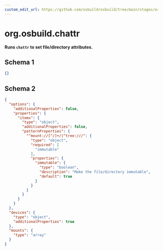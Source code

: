 ```yaml
---
custom_edit_url: https://github.com/osbuild/osbuild/tree/main/stages/org.osbuild.chattr.meta.json
---
```

# org.osbuild.chattr
<!--
[//]: # ( DO NOT MODIFY THIS FILE! )
[//]: # ( This content is generated by `scripts/pull_osbuild_modules.py` )
[//]: # ( Rather change the source of this: https://github.com/osbuild/osbuild/tree/main/stages/org.osbuild.chattr.meta.json )
-->

**Runs `chattr` to set file/directory attributes.**



## Schema 1

```json
{}
```

## Schema 2

```json
{
  "options": {
    "additionalProperties": false,
    "properties": {
      "items": {
        "type": "object",
        "additionalProperties": false,
        "patternProperties": {
          "^mount://[^/]+/|^tree:///": {
            "type": "object",
            "required": [
              "immutable"
            ],
            "properties": {
              "immutable": {
                "type": "boolean",
                "description": "Make the file/directory immutable",
                "default": true
              }
            }
          }
        }
      }
    }
  },
  "devices": {
    "type": "object",
    "additionalProperties": true
  },
  "mounts": {
    "type": "array"
  }
}
```
